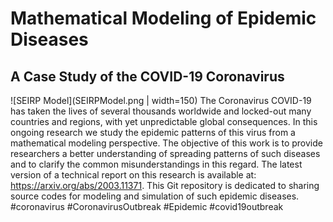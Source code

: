 # Mathematical Modeling of Epidemic Diseases
## A Case Study of the COVID-19 Coronavirus
![SEIRP Model](SEIRPModel.png | width=150)
The Coronavirus COVID-19 has taken the lives of several thousands worldwide and locked-out many countries and regions, with yet unpredictable global consequences. In this ongoing research we study the epidemic patterns of this virus from a mathematical modeling perspective. The objective of this work is to provide researchers a better understanding of spreading patterns of such diseases and to clarify the common misunderstandings in this regard. The latest version of a technical report on this research is available at: https://arxiv.org/abs/2003.11371. This Git repository is dedicated to sharing source codes for modeling and simulation of such epidemic diseases.
#coronavirus #CoronavirusOutbreak #Epidemic #covid19outbreak
